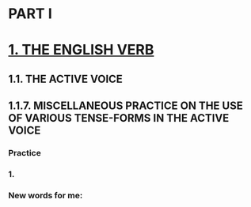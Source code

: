 # PART I
# [1. THE ENGLISH VERB](../1.README.md)
## 1.1. THE ACTIVE VOICE
## 1.1.7. MISCELLANEOUS PRACTICE ON THE USE OF VARIOUS TENSE-FORMS IN THE ACTIVE VOICE
### Practice 
### 1.

### New words for me: